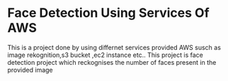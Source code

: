 # Face Detection Using Services Of AWS
This is a project done by using differnet services provided AWS susch as image rekognition,s3 bucket ,ec2 instance etc..
This project is face detection project which reckognises the number of faces present in the provided image
